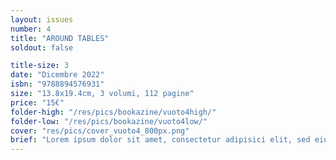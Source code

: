 ```yaml
---
layout: issues
number: 4
title: "AROUND TABLES"
soldout: false

title-size: 3
date: "Dicembre 2022"
isbn: "9788894576931"
size: "13.8x19.4cm, 3 volumi, 112 pagine"
price: "15€"
folder-high: "/res/pics/bookazine/vuoto4high/"
folder-low: "/res/pics/bookazine/vuoto4low/"
cover: "res/pics/cover_vuoto4_800px.png"
brief: "Lorem ipsum dolor sit amet, consectetur adipisici elit, sed eiusmod tempor incidunt ut labore et dolore magna aliqua. Etiam habebis sem dicantur magna mollis euismod. Plura mihi bona sunt, inclinet, amari petere vellent. Non equidem invideo, miror magis posuere velit aliquet."
---
```

